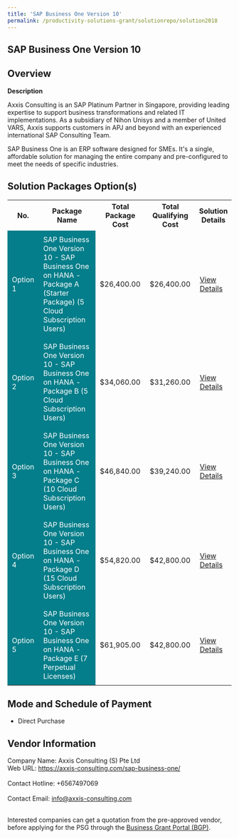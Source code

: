 ```yaml
---
title: 'SAP Business One Version 10'
permalink: /productivity-solutions-grant/solutionrepo/solution2018
---
```


## SAP Business One Version 10

## Overview

**Description**

Axxis Consulting is an SAP Platinum Partner in Singapore, providing leading expertise to support business transformations and related IT implementations. As a subsidiary of Nihon Unisys and a member of United VARS, Axxis supports customers in APJ and beyond with an experienced international SAP Consulting Team.

SAP Business One is an ERP software designed for SMEs. It's a single, affordable solution for managing the entire company and pre-configured to meet the needs of specific industries.

## Solution Packages Option(s)

<table>
<tr>
<th><b>No.</b></th>
<th><b>Package Name</b></th>
<th><b>Total Package Cost</b></th>
<th><b>Total Qualifying Cost</b></th>
<th><b>Solution Details</b></th>
</tr>
<tr>
<td style='padding: 10px; background-color: #037E8A; color: #FFFFFF;'>Option 1</td>
<td style='padding: 10px; background-color: #037E8A; color: #FFFFFF;'>SAP Business One Version 10 - SAP Business One on HANA - Package A (Starter Package) (5 Cloud Subscription Users)</td>
<td style='padding: 10px;'>$26,400.00</td>
<td style='padding: 10px;'>$26,400.00</td>
<td style='padding: 10px;'><a href='/images/psg/20200770_Desensitised_Annex_3_Part_1.pdf' target='_blank'>View Details</a></td>
</tr>
<tr>
<td style='padding: 10px; background-color: #037E8A; color: #FFFFFF;'>Option 2</td>
<td style='padding: 10px; background-color: #037E8A; color: #FFFFFF;'>SAP Business One Version 10 - SAP Business One on HANA - Package B (5 Cloud Subscription Users)</td>
<td style='padding: 10px;'>$34,060.00</td>
<td style='padding: 10px;'>$31,260.00</td>
<td style='padding: 10px;'><a href='/images/psg/20200770_Desensitised_Annex_3_Part_2.pdf' target='_blank'>View Details</a></td>
</tr>
<tr>
<td style='padding: 10px; background-color: #037E8A; color: #FFFFFF;'>Option 3</td>
<td style='padding: 10px; background-color: #037E8A; color: #FFFFFF;'>SAP Business One Version 10 - SAP Business One on HANA - Package C (10 Cloud Subscription Users)</td>
<td style='padding: 10px;'>$46,840.00</td>
<td style='padding: 10px;'>$39,240.00</td>
<td style='padding: 10px;'><a href='/images/psg/20200770_Desensitised_Annex_3_Part_3.pdf' target='_blank'>View Details</a></td>
</tr>
<tr>
<td style='padding: 10px; background-color: #037E8A; color: #FFFFFF;'>Option 4</td>
<td style='padding: 10px; background-color: #037E8A; color: #FFFFFF;'>SAP Business One Version 10 - SAP Business One on HANA - Package D (15 Cloud Subscription Users)</td>
<td style='padding: 10px;'>$54,820.00</td>
<td style='padding: 10px;'>$42,800.00</td>
<td style='padding: 10px;'><a href='/images/psg/20200770_Desensitised_Annex_3_Part_4.pdf' target='_blank'>View Details</a></td>
</tr>
<tr>
<td style='padding: 10px; background-color: #037E8A; color: #FFFFFF;'>Option 5</td>
<td style='padding: 10px; background-color: #037E8A; color: #FFFFFF;'>SAP Business One Version 10 - SAP Business One on HANA - Package E (7 Perpetual Licenses)</td>
<td style='padding: 10px;'>$61,905.00</td>
<td style='padding: 10px;'>$42,800.00</td>
<td style='padding: 10px;'><a href='/images/psg/20200770_Desensitised_Annex_3_Part_5.pdf' target='_blank'>View Details</a></td>
</tr>
</table>

## Mode and Schedule of Payment

 - Direct Purchase

## Vendor Information

 Company Name: Axxis Consulting (S) Pte Ltd<br>Web URL: https://axxis-consulting.com/sap-business-one/ <br><br>Contact Hotline: +6567497069 <br><br>Contact Email: info@axxis-consulting.com <br><br>

Interested companies can get a quotation from the pre-approved vendor, before applying for the PSG through the <a href='https://www.businessgrants.gov.sg/' target='_blank' rel='noopener'>Business Grant Portal (BGP)</a>.

<script src="/jquery/resize-tables.js"></script>
